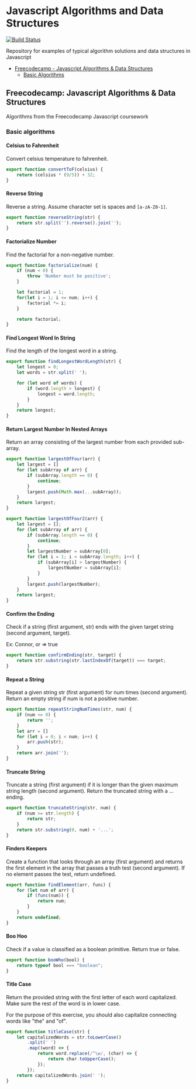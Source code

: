# Javascript Algorithms and Data Structures

[![Build Status](https://travis-ci.org/ahcode0919/javascript-algorithm-ds.svg?branch=master)](https://travis-ci.org/ahcode0919/javascript-algorithm-ds)

Repository for examples of typical algorithm solutions and data structures in Javascript

- [Freecodecamp - Javascript Algorithms & Data Structures](#freecodecamp-javascript-algorithms--data-structures)
  - [Basic Algorithms](#basic-algorithms)

## Freecodecamp: Javascript Algorithms & Data Structures

Algorithms from the Freecodecamp Javascript coursework

### Basic algorithms

#### Celsius to Fahrenheit

Convert celsius temperature to fahrenheit.

```javascript
export function convertToF(celsius) {
    return (celsius * (9/5)) + 32;
}
```

#### Reverse String

Reverse a string. Assume character set is spaces and `[a-zA-Z0-1]`.

```javascript
export function reverseString(str) {
    return str.split('').reverse().join('');
}
```

#### Factorialize Number

Find the factorial for a non-negative number.

```javascript
export function factorialize(num) {
    if (num < 0) {
        throw 'Number must be positive';
    }

    let factorial = 1;
    for(let i = 1; i <= num; i++) {
        factorial *= i;
    }

    return factorial;
}
```

#### Find Longest Word In String

Find the length of the longest word in a string.

```javascript
export function findLongestWordLength(str) {
    let longest = 0;
    let words = str.split(' ');

    for (let word of words) {
        if (word.length > longest) {
            longest = word.length;
        }
    }
    return longest;
}
```

#### Return Largest Number In Nested Arrays

Return an array consisting of the largest number from each provided sub-array.

```javascript
export function largestOfFour(arr) {
    let largest = []
    for (let subArray of arr) {
        if (subArray.length == 0) {
            continue;
        }
        largest.push(Math.max(...subArray));
    }
    return largest;
}

export function largestOfFour2(arr) {
    let largest = [];
    for (let subArray of arr) {
        if (subArray.length == 0) {
            continue;
        }
        let largestNumber = subArray[0];
        for (let i = 1; i < subArray.length; i++) {
            if (subArray[i] > largestNumber) {
                largestNumber = subArray[i];
            }
        }
        largest.push(largestNumber);
    }
    return largest;
}
```

#### Confirm the Ending

Check if a string (first argument, str) ends with the given target string (second argument, target).

Ex: Connor, or => true

```javascript
export function confirmEnding(str, target) {
    return str.substring(str.lastIndexOf(target)) === target;
}
```

#### Repeat a String

Repeat a given string str (first argument) for num times (second argument). Return an empty string if num is not a positive number.

```javascript
export function repeatStringNumTimes(str, num) {
    if (num <= 0) {
        return '';
    }
    let arr = []
    for (let i = 0; i < num; i++) {
        arr.push(str);
    }
    return arr.join('');
}
```

#### Truncate String

Truncate a string (first argument) if it is longer than the given maximum string length (second argument). Return the truncated string with a ... ending.

```javascript
export function truncateString(str, num) {
    if (num >= str.length) {
        return str;
    }
    return str.substring(0, num) + '...';
}
```

#### Finders Keepers

Create a function that looks through an array (first argument) and returns the first element in the array that passes a truth test (second argument). If no element passes the test, return undefined.

```javascript
export function findElement(arr, func) {
    for (let num of arr) {
        if (func(num)) {
            return num;
        }
    }
    return undefined;
}
```

#### Boo Hoo

Check if a value is classified as a boolean primitive. Return true or false.

```javascript
export function booWho(bool) {
    return typeof bool === "boolean";
}
```

#### Title Case

Return the provided string with the first letter of each word capitalized. Make sure the rest of the word is in lower case.

For the purpose of this exercise, you should also capitalize connecting words like "the" and "of".

```javascript
export function titleCase(str) {
    let capitalizedWords = str.toLowerCase()
        .split(' ')
        .map((word) => {
            return word.replace(/^\w/, (char) => {
                return char.toUpperCase();
            });
        });
    return capitalizedWords.join(' ');
}
```
